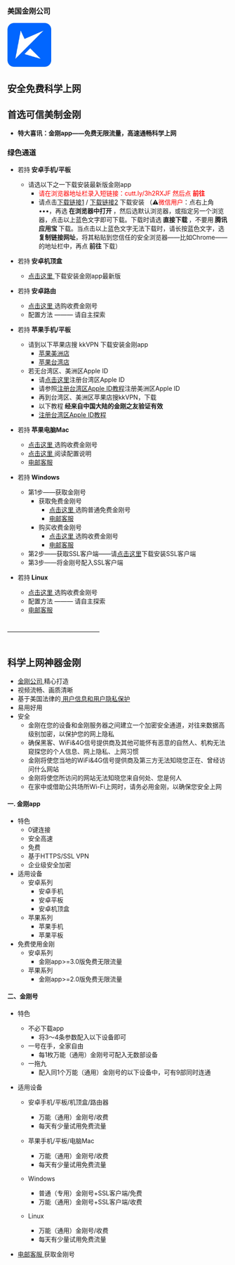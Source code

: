 ### 美国金刚公司
<img src="https://github.com/a2zitpro/web/blob/master/kkLOGO/kkLogoSmall.PNG" alt="kk Logo" width="100"/>

## 安全免费科学上网
## 首选可信美制金刚
- <strong>特大喜讯：金刚app——免费无限流量，高速通畅科学上网</strong>

### 绿色通道
- 若持<strong> 安卓手机/平板</strong>
  - 请选以下之一下载安装最新版金刚app
    - <font color="red">请在浏览器地址栏录入短链接：cutt.ly/3h2RXJF  然后点 <strong>前往</strong> </font>
    - 请点击[下载链接1](https://github.com/a2zitpro/client/releases/download/latest/app-prod-release.apk) / [下载链接2](https://bitbucket.org/kk64/public/downloads/app-prod-release.apk) 下载安装
（⚠️<font color="red">微信用户</font>：点右上角 •••，再选<strong> 在浏览器中打开 </strong>，然后选默认浏览器，或指定另一个浏览器，点击以上蓝色文字即可下载。下载时请选<strong> 直接下载 </strong>，不要用<strong> 腾讯应用宝 </strong>下载。当点击以上蓝色文字无法下载时，请长按蓝色文字，选<Strong> 复制链接网址</Strong>，将其粘贴到您信任的安全浏览器——比如Chrome——的地址栏中，再点<strong> 前往 </strong>下载）

- 若持<strong> 安卓机顶盒</strong>
  - [点击这里 ](https://github.com/a2zitpro/web/blob/master/LadderFree/Android/TVBox/KKLadderAPP/KKLadderAPPConfigure.md)下载安装金刚app最新版

- 若持<strong> 安卓路由</strong>
  - [点击这里 ](https://www.atozitpro.net/zh/shop/)选购收费金刚号
  - 配置方法 ——— 请自主探索

- 若持<strong> 苹果手机/平板</strong>
  - 请到以下苹果店搜 kkVPN 下载安装金刚app
    - [苹果美洲店](https://apps.apple.com/us/app/kkvpn/id1530649322)
    - [苹果台湾店](https://apps.apple.com/tw/app/kkvpn/id1530649322)
  - 若无台湾区、美洲区Apple ID
    - 请[点击这里](https://github.com/a2zitpro/web/blob/master/LadderFree/kkDictionary/kkAppLadder/iOS/CreatAppleIDofTaiwan.md)注册台湾区Apple ID
    - 请参照[注册台湾区Apple ID教程](https://github.com/a2zitpro/web/blob/master/LadderFree/kkDictionary/kkAppLadder/iOS/CreatAppleIDofTaiwan.md)注册美洲区Apple ID
    - 再到台湾区、美洲区苹果店搜kkVPN，下载
    - 以下教程<Strong> 经来自中国大陆的金刚之友验证有效 </Strong>
    - [注册台湾区Apple ID教程](https://github.com/a2zitpro/web/blob/master/LadderFree/kkDictionary/kkAppLadder/iOS/CreatAppleIDofTaiwan.md)

- 若持<strong> 苹果电脑Mac</strong>
  - [点击这里 ](https://www.atozitpro.net/zh/shop/)选购收费金刚号
  - [点击这里 ](https://github.com/a2zitpro/web/blob/master/LadderFree/Apple/MacOS/KKLadderKKID/KKLadderKKIDConfigure.md)阅读配置说明
  - [电邮客服 ](mailto:cs@a2zit.us)

- 若持<strong> Windows</strong>
  - 第1步——获取金刚号
    - 获取免费金刚号
      - [点击这里 ](https://www.atozitpro.net/zh/shop/)选购普通免费金刚号
      - [电邮客服 ](mailto:cs@a2zit.us)
    - 购买收费金刚号
      - [点击这里 ](https://www.atozitpro.net/zh/shop/)选购收费金刚号
      - [电邮客服 ](mailto:cs@a2zit.us)
  - 第2步——获取SSL客户端——请[点击这里](https://github.com/a2zitpro/web/blob/master/LadderFree/Windows/WinAllVersion/KKLadderAPP/KKLadderAPPConfigure.md)下载安装SSL客户端
  - 第3步——将金刚号配入SSL客户端

- 若持<strong> Linux</strong>
  - [点击这里 ](https://www.atozitpro.net/zh/shop/)选购收费金刚号
  - 配置方法 ——— 请自主探索
  - [电邮客服 ](mailto:cs@a2zit.us)

<br>
———————————————
<br>
<br>


## 科学上网神器金刚

- [ 金刚公司 ](https://github.com/a2zitpro/web/blob/master/LadderFree/kkDictionary/Atozitpro.md)精心打造
- 视频流畅、画质清晰
- 基于美国法律的[ 用户信息和用户隐私保护 ](https://github.com/a2zitpro/web/blob/master/LadderFree/kkDictionary/KKEnduserContract.md)
- 易用好用
- 安全
  - 金刚在您的设备和金刚服务器之间建立一个加密安全通道，对往来数据高级别加密，以保护您的网上隐私
  - 确保黑客、WiFi&4G信号提供商及其他可能怀有恶意的自然人、机构无法窥探您的个人信息、网上隐私、上网习惯
  - 金刚将使您当地的WiFi&4G信号提供商及第三方无法知晓您正在、曾经访问什么网站
  - 金刚将使您所访问的网站无法知晓您来自何处、您是何人
  - 在家中或借助公共场所Wi-Fi上网时，请务必用金刚，以确保您安全上网
 
#### 一. 金刚app
- 特色
  - 0键连接
  - 安全高速 
  - 免费
  - 基于HTTPS/SSL VPN 
  - 企业级安全加密
- 适用设备
  - 安卓系列
    - 安卓手机
    - 安卓平板
    - 安卓机顶盒
  - 苹果系列
    - 苹果手机
    - 苹果平板
- 免费使用金刚
  - 安卓系列
    - 金刚app>=3.0版免费无限流量
  - 苹果系列
    - 金刚app>=2.0版免费无限流量

#### 二、金刚号
- 特色
  - 不必下载app 
    - 将3～4条参数配入以下设备即可
  - 一号在手，全家自由
    - 每1枚万能（通用）金刚号可配入无数部设备
  - 一拖九
    - 配入同1个万能（通用）金刚号的以下设备中，可有9部同时连通

- 适用设备

  - 安卓手机/平板/机顶盒/路由器
    - 万能（通用）金刚号/收费
    - 每天有少量试用免费流量

  - 苹果手机/平板/电脑Mac
    - 万能（通用）金刚号/收费
    - 每天有少量试用免费流量

  - Windows
    - 普通（专用）金刚号+SSL客户端/免费
    - 万能（通用）金刚号+SSL客户端/收费

  - Linux
    - 万能（通用）金刚号/收费
    - 每天有少量试用免费流量

- [电邮客服 ](mailto:cs@a2zitpro.com)获取金刚号

